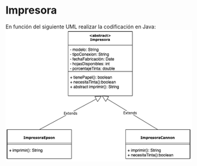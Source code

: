 
# Impresora

En función del siguiente UML realizar la codificación en Java:
![UML-Consigna]( https://github.com/soymilidev/JAVA-I/blob/main/C11/C11-Clase-Impresora/img/EjercicioClase.jpg )
